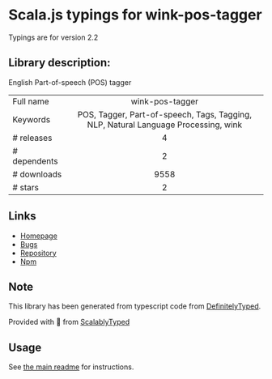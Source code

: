
# Scala.js typings for wink-pos-tagger

Typings are for version 2.2

## Library description:
English Part-of-speech (POS) tagger

|                    |                 |
| ------------------ | :-------------: |
| Full name          | wink-pos-tagger |
| Keywords           | POS, Tagger, Part-of-speech, Tags, Tagging, NLP, Natural Language Processing, wink |
| # releases         | 4 |
| # dependents       | 2 |
| # downloads        | 9558 |
| # stars            | 2 |

## Links
- [Homepage](http://winkjs.org/)
- [Bugs](https://github.com/winkjs/wink-pos-tagger/issues)
- [Repository](https://github.com/winkjs/wink-pos-tagger)
- [Npm](https://www.npmjs.com/package/wink-pos-tagger)
    


## Note
This library has been generated from typescript code from [DefinitelyTyped](https://definitelytyped.org).

Provided with :purple_heart: from [ScalablyTyped](https://github.com/oyvindberg/ScalablyTyped)

## Usage
See [the main readme](../../readme.md) for instructions.


